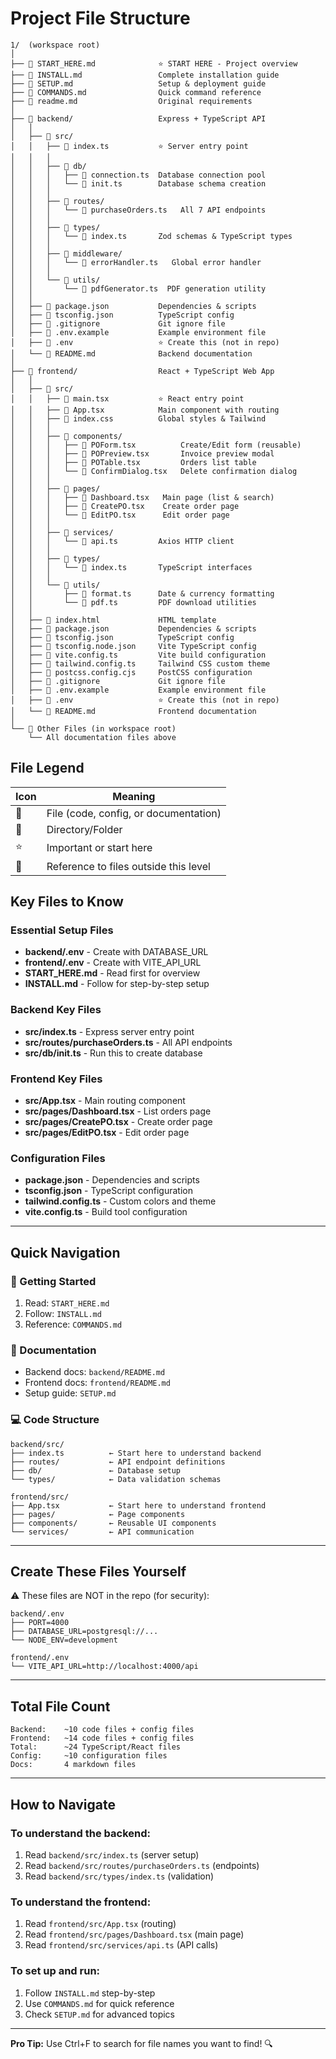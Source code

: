 # Project File Structure

```
1/  (workspace root)
│
├── 📄 START_HERE.md              ⭐ START HERE - Project overview
├── 📄 INSTALL.md                 Complete installation guide
├── 📄 SETUP.md                   Setup & deployment guide
├── 📄 COMMANDS.md                Quick command reference
├── 📄 readme.md                  Original requirements
│
├── 📁 backend/                   Express + TypeScript API
│   │
│   ├── 📁 src/
│   │   ├── 📄 index.ts           ⭐ Server entry point
│   │   │
│   │   ├── 📁 db/
│   │   │   ├── 📄 connection.ts  Database connection pool
│   │   │   └── 📄 init.ts        Database schema creation
│   │   │
│   │   ├── 📁 routes/
│   │   │   └── 📄 purchaseOrders.ts   All 7 API endpoints
│   │   │
│   │   ├── 📁 types/
│   │   │   └── 📄 index.ts       Zod schemas & TypeScript types
│   │   │
│   │   ├── 📁 middleware/
│   │   │   └── 📄 errorHandler.ts   Global error handler
│   │   │
│   │   └── 📁 utils/
│   │       └── 📄 pdfGenerator.ts  PDF generation utility
│   │
│   ├── 📄 package.json           Dependencies & scripts
│   ├── 📄 tsconfig.json          TypeScript config
│   ├── 📄 .gitignore             Git ignore file
│   ├── 📄 .env.example           Example environment file
│   ├── 📄 .env                   ⭐ Create this (not in repo)
│   └── 📄 README.md              Backend documentation
│
├── 📁 frontend/                  React + TypeScript Web App
│   │
│   ├── 📁 src/
│   │   ├── 📄 main.tsx           ⭐ React entry point
│   │   ├── 📄 App.tsx            Main component with routing
│   │   ├── 📄 index.css          Global styles & Tailwind
│   │   │
│   │   ├── 📁 components/
│   │   │   ├── 📄 POForm.tsx          Create/Edit form (reusable)
│   │   │   ├── 📄 POPreview.tsx       Invoice preview modal
│   │   │   ├── 📄 POTable.tsx         Orders list table
│   │   │   └── 📄 ConfirmDialog.tsx   Delete confirmation dialog
│   │   │
│   │   ├── 📁 pages/
│   │   │   ├── 📄 Dashboard.tsx   Main page (list & search)
│   │   │   ├── 📄 CreatePO.tsx    Create order page
│   │   │   └── 📄 EditPO.tsx      Edit order page
│   │   │
│   │   ├── 📁 services/
│   │   │   └── 📄 api.ts         Axios HTTP client
│   │   │
│   │   ├── 📁 types/
│   │   │   └── 📄 index.ts       TypeScript interfaces
│   │   │
│   │   └── 📁 utils/
│   │       ├── 📄 format.ts      Date & currency formatting
│   │       └── 📄 pdf.ts         PDF download utilities
│   │
│   ├── 📄 index.html             HTML template
│   ├── 📄 package.json           Dependencies & scripts
│   ├── 📄 tsconfig.json          TypeScript config
│   ├── 📄 tsconfig.node.json     Vite TypeScript config
│   ├── 📄 vite.config.ts         Vite build configuration
│   ├── 📄 tailwind.config.ts     Tailwind CSS custom theme
│   ├── 📄 postcss.config.cjs     PostCSS configuration
│   ├── 📄 .gitignore             Git ignore file
│   ├── 📄 .env.example           Example environment file
│   ├── 📄 .env                   ⭐ Create this (not in repo)
│   └── 📄 README.md              Frontend documentation
│
└── 🔗 Other Files (in workspace root)
    └── All documentation files above

```

## File Legend

| Icon | Meaning |
|------|---------|
| 📄   | File (code, config, or documentation) |
| 📁   | Directory/Folder |
| ⭐   | Important or start here |
| 🔗   | Reference to files outside this level |

## Key Files to Know

### Essential Setup Files
- **backend/.env** - Create with DATABASE_URL
- **frontend/.env** - Create with VITE_API_URL
- **START_HERE.md** - Read first for overview
- **INSTALL.md** - Follow for step-by-step setup

### Backend Key Files
- **src/index.ts** - Express server entry point
- **src/routes/purchaseOrders.ts** - All API endpoints
- **src/db/init.ts** - Run this to create database

### Frontend Key Files
- **src/App.tsx** - Main routing component
- **src/pages/Dashboard.tsx** - List orders page
- **src/pages/CreatePO.tsx** - Create order page
- **src/pages/EditPO.tsx** - Edit order page

### Configuration Files
- **package.json** - Dependencies and scripts
- **tsconfig.json** - TypeScript configuration
- **tailwind.config.ts** - Custom colors and theme
- **vite.config.ts** - Build tool configuration

---

## Quick Navigation

### 🚀 Getting Started
1. Read: `START_HERE.md`
2. Follow: `INSTALL.md`
3. Reference: `COMMANDS.md`

### 📖 Documentation
- Backend docs: `backend/README.md`
- Frontend docs: `frontend/README.md`
- Setup guide: `SETUP.md`

### 💻 Code Structure
```
backend/src/
├── index.ts          ← Start here to understand backend
├── routes/           ← API endpoint definitions
├── db/               ← Database setup
└── types/            ← Data validation schemas

frontend/src/
├── App.tsx           ← Start here to understand frontend
├── pages/            ← Page components
├── components/       ← Reusable UI components
└── services/         ← API communication
```

---

## Create These Files Yourself

⚠️ These files are NOT in the repo (for security):

```
backend/.env
├── PORT=4000
├── DATABASE_URL=postgresql://...
└── NODE_ENV=development

frontend/.env
└── VITE_API_URL=http://localhost:4000/api
```

---

## Total File Count

```
Backend:    ~10 code files + config files
Frontend:   ~14 code files + config files
Total:      ~24 TypeScript/React files
Config:     ~10 configuration files
Docs:       4 markdown files
```

---

## How to Navigate

### To understand the backend:
1. Read `backend/src/index.ts` (server setup)
2. Read `backend/src/routes/purchaseOrders.ts` (endpoints)
3. Read `backend/src/types/index.ts` (validation)

### To understand the frontend:
1. Read `frontend/src/App.tsx` (routing)
2. Read `frontend/src/pages/Dashboard.tsx` (main page)
3. Read `frontend/src/services/api.ts` (API calls)

### To set up and run:
1. Follow `INSTALL.md` step-by-step
2. Use `COMMANDS.md` for quick reference
3. Check `SETUP.md` for advanced topics

---

**Pro Tip:** Use Ctrl+F to search for file names you want to find! 🔍
